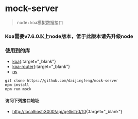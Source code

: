 # mock-server
> node+koa模拟数据接口

### Koa需要v7.6.0以上node版本，低于此版本请先升级node

### 使用到的库
+ [koa](https://github.com/koajs/koa){:target="_blank"}
+ [koa-router](https://github.com/alexmingoia/koa-router/tree/master/){:target="_blank"}
+ [qs](https://github.com/ljharb/qs)

```
git clone https://github.com/daijingfeng/mock-server
npm install
npm run mock
```
#### 访问下列接口地址
+ [http://localhost:3000/api/getlist/0/10](http://localhost:3000/api/getlist/0/10){:target="_blank"}